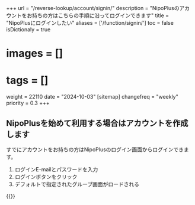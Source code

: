 +++
url = "/reverse-lookup/account/signin/"
description = "NipoPlusのアカウントをお持ちの方はこちらの手順に沿ってログインできます"
title = "NipoPlusにログインしたい"
aliases = ['/function/signin/']
toc = false
isDictionaly = true
# images = []
# tags = []
weight = 22110
date = "2024-10-03"
[sitemap]
  changefreq = "weekly"
  priority = 0.3
+++

## NipoPlusを始めて利用する場合はアカウントを作成します

すでにアカウントをお持ちの方はNipoPlusのログイン画面からログインできます。

1. ログインE-mailとパスワードを入力
2. ログインボタンをクリック
3. デフォルトで指定されたグループ画面がロードされる

{{<iTablet filename="signin" msg="E-mailとパスワードを入力してログインボタンポチッ" alice="shield">}}
